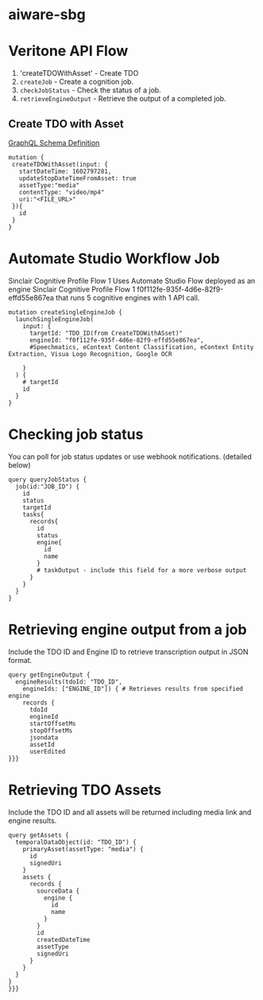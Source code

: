 # aiware-sbg



<h1>Veritone API Flow </h1>

1. 'createTDOWithAsset' - Create TDO
2. `createJob` - Create a cognition job.
3. `checkJobStatus` - Check the status of a job.
4. `retrieveEngineOutput` - Retrieve the output of a completed job.

<h2>Create TDO with Asset</h2>

[GraphQL Schema Definition](https://api.veritone.com/v3/graphqldocs/createtdowithasset.doc.html)

```
mutation {
 createTDOWithAsset(input: {
   startDateTime: 1602797281,
   updateStopDateTimeFromAsset: true
   assetType:"media"
   contentType: "video/mp4"
   uri:"<FILE_URL>"
 }){
   id
 }
}
```

# Automate Studio Workflow Job
Sinclair Cognitive Profile Flow 1
Uses Automate Studio Flow deployed as an engine
Sinclair Cognitive Profile Flow 1
f0f112fe-935f-4d6e-82f9-effd55e867ea
that runs 5 cognitive engines with 1 API call.
```
mutation createSingleEngineJob {
  launchSingleEngineJob(
    input: {      
      targetId: "TDO_ID(from CreateTDOWithASset)"
      engineId: "f0f112fe-935f-4d6e-82f9-effd55e867ea",
      #Speechmatics, eContext Content Classification, eContext Entity Extraction, Visua Logo Recognition, Google OCR
     
    }
  ) {
    # targetId
    id
  }
}

```

# Checking job status

You can poll for job status updates or use webhook notifications. (detailed below)

```
query queryJobStatus {
  job(id:"JOB_ID") {
    id
    status
    targetId
    tasks{
      records{
        id
        status
        engine{
          id
          name
        }
        # taskOutput - include this field for a more verbose output
      }
    }
  }
}
```
# Retrieving engine output from a job

Include the TDO ID and Engine ID to retrieve transcription output in JSON format.

```
query getEngineOutput {
  engineResults(tdoId: "TDO_ID",
    engineIds: ["ENGINE_ID"]) { # Retrieves results from specified engine
    records {
      tdoId
      engineId
      startOffsetMs
      stopOffsetMs
      jsondata
      assetId
      userEdited
}}}
```
# Retrieving TDO Assets

Include the TDO ID and all assets will be returned including media link and engine results.

```
query getAssets {
  temporalDataObject(id: "TDO_ID") {
    primaryAsset(assetType: "media") {
      id
      signedUri
    }
    assets {
      records {
        sourceData {
          engine {
            id
            name
          }
        }        
        id
        createdDateTime
        assetType
        signedUri
      }
    }
  }
}
}}}




  
  
